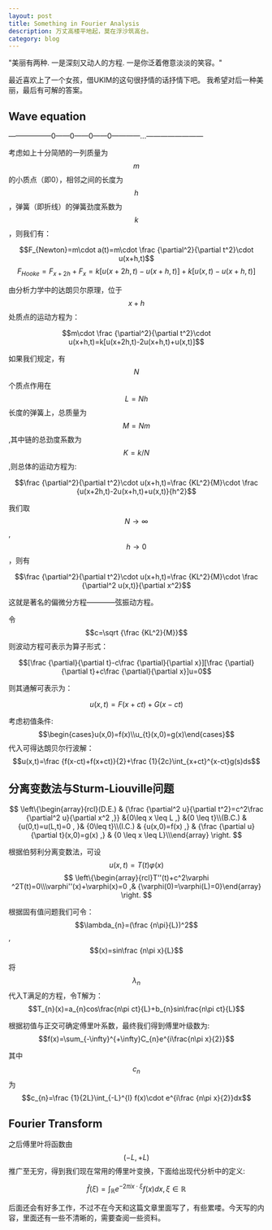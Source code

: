 ```yaml
---
layout: post
title: Something in Fourier Analysis
description: 万丈高楼平地起，莫在浮沙筑高台。
category: blog
---
```


"美丽有两种. 一是深刻又动人的方程. 一是你泛着倦意淡淡的笑容。"

最近喜欢上了一个女孩，借UKIM的这句很抒情的话抒情下吧。
我希望对后一种美丽，最后有可解的答案。


Wave equation
--

——————0——0——0——0————...————————

考虑如上十分简陋的一列质量为$$m$$的小质点（即0），相邻之间的长度为$$h$$，弹簧（即折线）的弹簧劲度系数为$$k$$，则我们有：

$$F_{Newton}=m\cdot a(t)=m\cdot \frac {\partial^2}{\partial t^2}\cdot u(x+h,t)$$
$$F_{Hooke}=F_{x+2h}+F_{x}=k[u(x+2h,t)-u(x+h,t)]+k[u(x,t)-u(x+h,t)]$$

由分析力学中的达朗贝尔原理，位于$$x+h$$处质点的运动方程为：

$$m\cdot \frac {\partial^2}{\partial t^2}\cdot u(x+h,t)=k[u(x+2h,t)-2u(x+h,t)+u(x,t)]$$

如果我们规定，有$$N$$个质点作用在$$L=Nh$$长度的弹簧上，总质量为$$M=Nm$$,其中链的总劲度系数为$$K=k/N$$,则总体的运动方程为:

$$\frac {\partial^2}{\partial t^2}\cdot u(x+h,t)=\frac {KL^2}{M}\cdot \frac {u(x+2h,t)-2u(x+h,t)+u(x,t)}{h^2}$$

我们取$$N\rightarrow\infty$$,$$h\rightarrow 0$$，则有

$$\frac {\partial^2}{\partial t^2}\cdot u(x+h,t)=\frac {KL^2}{M}\cdot \frac {\partial^2 u(x,t)}{\partial x^2}$$

这就是著名的偏微分方程————弦振动方程。

令$$c=\sqrt {\frac {KL^2}{M}}$$
则波动方程可表示为算子形式：

$$[\frac {\partial}{\partial t}-c\frac {\partial}{\partial x}][\frac {\partial}{\partial t}+c\frac {\partial}{\partial x}]u=0$$

则其通解可表示为：

$$u(x,t)=F(x+ct)+G(x-ct)$$

考虑初值条件:
$$\begin{cases}u(x,0)=f(x)\\u_{t}(x,0)=g(x)\end{cases}$$
代入可得达朗贝尔行波解：$$u(x,t)=\frac {f(x-ct)+f(x+ct)}{2}+\frac {1}{2c}\int_{x+ct}^{x-ct}g(s)ds$$


分离变数法与Sturm-Liouville问题
--
$$ \left\{\begin{array}{rcl}(D.E.)     & {\frac {\partial^2 u}{\partial t^2}=c^2\frac {\partial^2 u}{\partial x^2 ,}} &{0\leq x \leq L ,} &{0 \leq t}\\(B.C.)         & {u(0,t)=u(L,t)=0 , }& {0\leq t}\\(I.C.)     & {u(x,0)=f(x) ,} & {\frac {\partial u}{\partial t}(x,0)=g(x) ,} & {0 \leq x \leq L}\\\end{array} \right. $$


根据伯努利分离变数法，可设$$u(x,t)=T(t)\varphi(x)$$
$$ \left\{\begin{array}{rcl}T''(t)+c^2\varphi ^2T(t)=0\\\varphi''(x)+\varphi(x)=0 ,& {\varphi(0)=\varphi(L)=0}\end{array} \right. $$


根据固有值问题我们可令：
$$\lambda_{n}=(\frac {n\pi}{L})^2$$,$$(x)=sin\frac {n\pi x}{L}$$


将$$\lambda_{n}$$代入T满足的方程，令T解为：$$T_{n}(x)=a_{n}cos\frac{n\pi ct}{L}+b_{n}sin\frac{n\pi ct}{L}$$


根据初值与正交可确定傅里叶系数，最终我们得到傅里叶级数为:
$$f(x)=\sum_{-\infty}^{+\infty}C_{n}e^{i\frac{n\pi x}{2}}$$


其中$$c_{n}$$为$$c_{n}=\frac {1}{2L}\int_{-L}^{l} f(x)\cdot e^{i\frac {n\pi x}{2}}dx$$

Fourier Transform
--
之后傅里叶将函数由$$(-L,+L)$$推广至无穷，得到我们现在常用的傅里叶变换，下面给出现代分析中的定义:


$$\hat{f}(\xi)=\int_{\mathbb{R}}e^{-2\pi ix\cdot\xi}f(x)dx,\xi\in\mathbb{R}$$


后面还会有好多工作，不过不在今天和这篇文章里面写了，有些累喽。今天写的内容，里面还有一些不清晰的，需要查阅一些资料。










